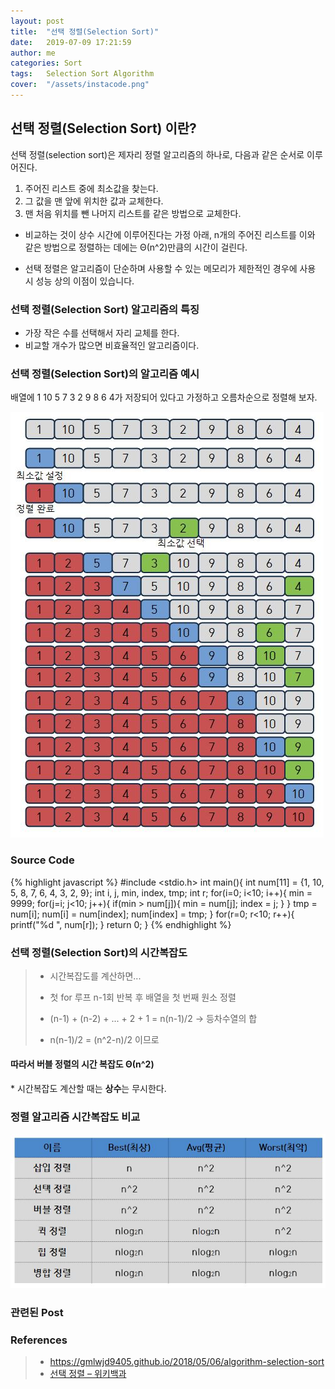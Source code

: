 ```yaml
---
layout: post
title:  "선택 정렬(Selection Sort)"
date:   2019-07-09 17:21:59
author: me
categories: Sort
tags:	Selection Sort Algorithm
cover:  "/assets/instacode.png"
---
```


## 선택 정렬(Selection Sort) 이란?
선택 정렬(selection sort)은 제자리 정렬 알고리즘의 하나로, 다음과 같은 순서로 이루어진다.

1. 주어진 리스트 중에 최소값을 찾는다.
2. 그 값을 맨 앞에 위치한 값과 교체한다.
3. 맨 처음 위치를 뺀 나머지 리스트를 같은 방법으로 교체한다.

* 비교하는 것이 상수 시간에 이루어진다는 가정 아래, n개의 주어진 리스트를 이와 같은 방법으로 정렬하는 데에는 Θ(n^2)만큼의 시간이 걸린다.

* 선택 정렬은 알고리즘이 단순하며 사용할 수 있는 메모리가 제한적인 경우에 사용 시 성능 상의 이점이 있습니다.


### 선택 정렬(Selection  Sort) 알고리즘의 특징
* 가장 작은 수를 선택해서 자리 교체를 한다.
* 비교할 개수가 많으면 비효율적인 알고리즘이다.


### 선택 정렬(Selection Sort)의 알고리즘 예시
 배열에 1 10 5 7 3 2 9 8 6 4가 저장되어 있다고 가정하고 오름차순으로 정렬해 보자.


<a href="/assets/images/sort/selectionsort.JPG" data-lightbox="falcon9-large" data-title="Check out the image">
  <img src="/assets/images/sort/selectionsort.JPG" title="Check out the image">
</a>


### Source Code
{% highlight javascript %}
#include <stdio.h>
int main(){
	int num[11] = {1, 10, 5, 8, 7, 6, 4, 3, 2, 9};
	int i, j, min, index, tmp;
	int r;
	for(i=0; i<10; i++){
		min = 9999;
		for(j=i; j<10; j++){
			if(min > num[j]){
				min = num[j];
				index = j;
			}
		}
		tmp = num[i];
		num[i] = num[index];
		num[index] = tmp;
	}
	for(r=0; r<10; r++){
		printf("%d ", num[r]);
	}
	return 0;
}
{% endhighlight %}


### 선택 정렬(Selection  Sort)의 시간복잡도
>
> * 시간복잡도를 계산하면...
> * 첫 for 루프 n-1회 반복 후 배열을 첫 번째 원소 정렬
> * (n-1) + (n-2) + ... + 2 + 1 = n(n-1)/2 -> 등차수열의 합
> 
> 
> * n(n-1)/2 = (n^2-n)/2 이므로 
<h4>따라서 버블 정렬의 시간 복잡도 Θ(n^2)</h4>
  * 시간복잡도 계산할 때는 <strong>상수</strong>는 무시한다.



### 정렬 알고리즘 시간복잡도 비교
<a href="/assets/images/sort/sorting_bigo_comp.JPG" data-lightbox="falcon9-large" data-title="Check out the image">
  <img src="/assets/images/sort/sorting_bigo_comp.JPG" title="Check out the image">
</a>



### 관련된 Post




### References

> * <a href="https://gmlwjd9405.github.io/2018/05/06/algorithm-selection-sort.html">https://gmlwjd9405.github.io/2018/05/06/algorithm-selection-sort<a>
> * <a href="https://ko.wikipedia.org/wiki/%EC%84%A0%ED%83%9D_%EC%A0%95%EB%A0%AC">선택 정렬 – 위키백과<a>
